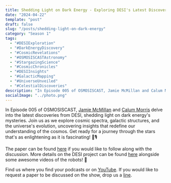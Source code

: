 ```yaml
---
title: Shedding Light on Dark Energy - Exploring DESI's Latest Discoveries!
date: "2024-04-22"
template: "post"
draft: false
slug: "/posts/shedding-light-on-dark-energy"
category: "Season 1"
tags:
  - "#DESIExploration"
  - "#DarkEnergyDiscovery"
  - "#CosmicRevelations"
  - "#OSMOSISCASTAstronomy"
  - "#StargazingScience"
  - "#CosmicChronicles"
  - "#DESIInsights"
  - "#GalacticMapping"
  - "#UniverseUnveiled"
  - "#CelestialDiscoveries"
description: "In Episode 005 of OSMOSISCAST, Jamie McMillan and Calum Morris delve into the latest discoveries from DESI, shedding light on dark energy's mysteries."
socialImage: "../photo.png"
---
```


In Episode 005 of OSMOSISCAST, [Jamie McMillan](https://www.linkedin.com/in/jamie-mcmillan-metrology/) and [Calum Morris](https://www.linkedin.com/in/calum-morris-7015a028b/) delve into the latest discoveries from DESI, shedding light on dark energy's mysteries. Join us as we explore cosmic spectra, galactic structures, and the universe's evolution, uncovering insights that redefine our understanding of the cosmos. Get ready for a journey through the stars that's as enlightening as it is fascinating! 🌌🎙️

The paper can be found [here](https://arxiv.org/pdf/2404.03000.pdf) if you would like to follow along with the discussion. More details on the DESI project can be found [here](https://www.desi.lbl.gov/science/) alongside some awesome videos of the robots! 🤖

Find us where you find your podcasts or on [YouTube](https://www.youtube.com/@Osmosiscast). If you would like to request a paper to be discussed on the show, drop us a [line](mailto:osmosiscast@gmail.com?subject=Osmosis%20Cast%20|%20Episode%20Suggestion).
